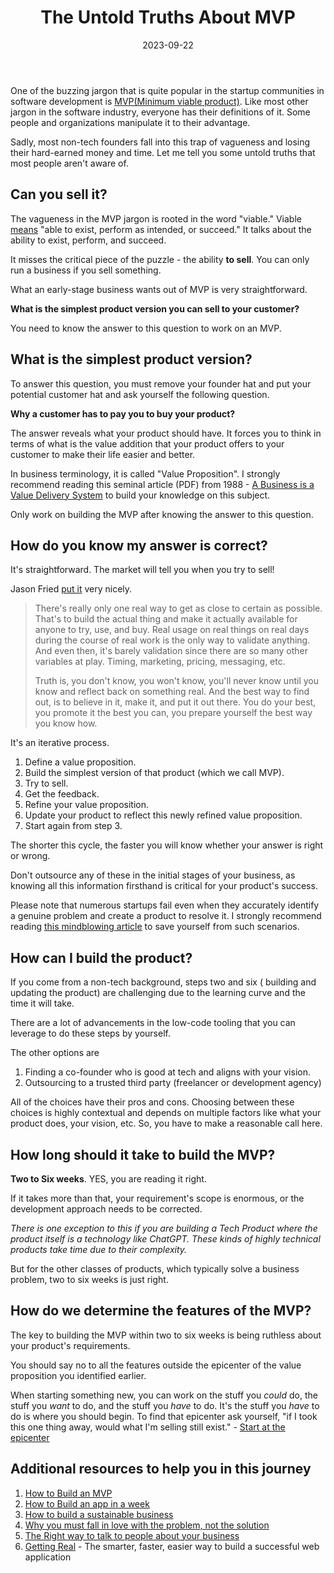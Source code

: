 ﻿---
title: "The Untold Truths About MVP"
date: 2023-09-22
tags: ['blog', 'entrepreneurship', 'mvp']

---

One of the buzzing jargon that is quite popular in the startup communities in software development is [MVP(Minimum viable product)](https://en.wikipedia.org/wiki/Minimum_viable_product). Like most other jargon in the software industry, everyone has their definitions of it. Some people and organizations manipulate it to their advantage.

Sadly, most non-tech founders fall into this trap of vagueness and losing their hard-earned money and time. Let me tell you some untold truths that most people aren't aware of.

## Can you sell it?
The vagueness in the MVP jargon is rooted in the word "viable." Viable [means](https://dictionary.cambridge.org/dictionary/english/viable) "able to exist, perform as intended, or succeed." It talks about the ability to exist, perform, and succeed.

It misses the critical piece of the puzzle - the ability **to sell**. You can only run a business if you sell something.

What an early-stage business wants out of MVP is very straightforward.

**What is the simplest product version you can sell to your customer?**

You need to know the answer to this question to work on an MVP.

## What is the simplest product version?
To answer this question, you must remove your founder hat and put your potential customer hat and ask yourself the following question.

**Why a customer has to pay you to buy your product?**

The answer reveals what your product should have. It forces you to think in terms of what is the value addition that your product offers to your customer to make their life easier and better.

In business terminology, it is called "Value Proposition". I strongly recommend reading this seminal article (PDF) from 1988 - [A Business is a Value Delivery System](http://www.dpvgroup.com/wp-content/uploads/2009/11/1988-A-Business-is-a-VDS-McK-Staff-Ppr.pdf) to build your knowledge on this subject.

Only work on building the MVP after knowing the answer to this question.

## How do you know my answer is correct?

It's straightforward. The market will tell you when you try to sell!

Jason Fried [put it](https://basecamp.com/articles/validation-is-a-mirage) very nicely.

> There's really only one real way to get as close to certain as possible. That's to build the actual thing and make it actually available for anyone to try, use, and buy. Real usage on real things on real days during the course of real work is the only way to validate anything. And even then, it's barely validation since there are so many other variables at play. Timing, marketing, pricing, messaging, etc.
>
> Truth is, you don't know, you won't know, you'll never know until you know and reflect back on something real. And the best way to find out, is to believe in it, make it, and put it out there. You do your best, you promote it the best you can, you prepare yourself the best way you know how.

It's an iterative process.

1. Define a value proposition.
2. Build the simplest version of that product (which we call MVP).
3. Try to sell.
4. Get the feedback.
5. Refine your value proposition.
6. Update your product to reflect this newly refined value proposition.
7. Start again from step 3.

The shorter this cycle, the faster you will know whether your answer is right or wrong.

Don't outsource any of these in the initial stages of your business, as knowing all this information firsthand is critical for your product's success.

Please note that numerous startups fail even when they accurately identify a genuine problem and create a product to resolve it. I strongly recommend reading [this mindblowing article](https://longform.asmartbear.com/problem/) to save yourself from such scenarios.

## How can I build the product?

If you come from a non-tech background, steps two and six ( building and updating the product) are challenging due to the learning curve and the time it will take.

There are a lot of advancements in the low-code tooling that you can leverage to do these steps by yourself.

The other options are

1. Finding a co-founder who is good at tech and aligns with your vision.
1. Outsourcing to a trusted third party (freelancer or development agency)

All of the choices have their pros and cons. Choosing between these choices is highly contextual and depends on multiple factors like what your product does, your vision, etc. So, you have to make a reasonable call here.

## How long should it take to build the MVP?

**Two to Six weeks**. YES, you are reading it right.

If it takes more than that, your requirement's scope is enormous, or the development approach needs to be corrected.

*There is one exception to this if you are building a Tech Product where the product itself is a technology like ChatGPT. These kinds of highly technical products take time due to their complexity.*

But for the other classes of products, which typically solve a business problem, two to six weeks is just right.

## How do we determine the features of the MVP?
The key to building the MVP within two to six weeks is being ruthless about your product's requirements.

You should say no to all the features outside the epicenter of the value proposition you identified earlier.

When starting something new, you can work on the stuff you *could* do, the stuff you *want* to do, and the stuff you *have* to do. It's the stuff you *have* to do is where you should begin. To find that epicenter ask yourself, "if I took this one thing away, would what I'm selling still exist." - [Start at the epicenter](https://37signals.com/podcast/start-at-the-epicenter/)

## Additional resources to help you in this journey

1. [How to Build an MVP](https://www.youtube.com/watch?v=QRZ_l7cVzzU)
2. [How to Build an app in a week](https://fullstackradio.com/101)
3. [How to build a sustainable business](https://www.youtube.com/watch?v=0CDXJ6bMkMY)
4. [Why you must fall in love with the problem, not the solution](https://www.youtube.com/watch?v=zP2ar44anuc)
5. [The Right way to talk to people about your business ](https://open.spotify.com/episode/2mwOaLiScIovyXc7wUamqD?si=mfjuEatSQp6xDfJW5cUXnA)
6. [Getting Real](https://basecamp.com/gettingreal) - The smarter, faster, easier way to build a successful web application



















